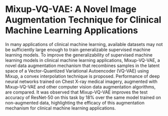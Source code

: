 # Mixup-VQ-VAE: A Novel Image Augmentation Technique for Clinical Machine Learning Applications

In many applications of clinical machine learning, available datasets may not be sufficiently large enough to train generalizable supervised machine learning models. To improve the generalizability of supervised machine learning models in clinical machine learning applications, Mixup-VQ-VAE, a novel data augmentation mechanism that recombines samples in the latent space of a Vector-Quantized Variational Autoencoder (VQ-VAE) using Mixup, a convex interpolation technique is proposed. Performance of deep neural networks trained on Chest X-ray medical imagery, augmented with Mixup-VQ-VAE and other computer vision data augmentation algorithms, are compared. It was observed that Mixup-VQ-VAE improves the test accuracy of ResNet-50 on this task by 18% over the same model trained on non-augmented data, highlighting the efficacy of this augmentation mechanism for clinical machine learning applications.
